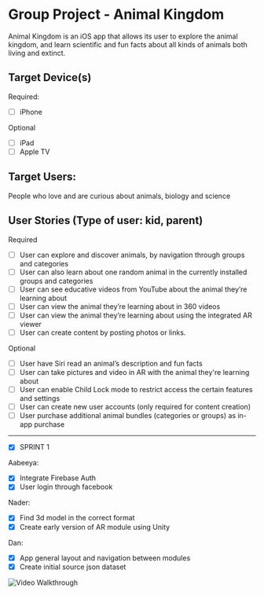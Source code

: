 # Group Project - Animal Kingdom

Animal Kingdom is an iOS app that allows its user to explore the animal kingdom, and learn scientific and fun facts about all kinds of animals both living and extinct.

## Target Device(s)

Required:
- [ ] iPhone

Optional
- [ ] iPad
- [ ] Apple TV

## Target Users:

People who love and are curious about animals, biology and science

## User Stories (Type of user: kid, parent)

Required
- [ ] User can explore and discover animals, by navigation through groups and categories
- [ ] User can also learn about one random animal in the currently installed groups and categories
- [ ] User can see educative videos from YouTube about the animal they’re learning about
- [ ] User can view the animal they’re learning about in 360 videos
- [ ] User can view the animal they’re learning about using the integrated AR viewer
- [ ] User can create content by posting photos or links.

Optional
- [ ] User have Siri read an animal’s description and fun facts
- [ ] User can take pictures and video in AR with the animal they're learning about
- [ ] User can enable Child Lock mode to restrict access the certain features and settings
- [ ] User can create new user accounts (only required for content creation)
- [ ] User purchase additional animal bundles (categories or groups) as in-app purchase

---

- [x] SPRINT 1

Aabeeya:
- [x] Integrate Firebase Auth
- [x] User login through facebook

Nader:
- [x] Find 3d model in the correct format
- [x] Create early version of AR module using Unity

Dan:
- [x] App general layout and navigation between modules
- [x] Create initial source json dataset

<img src='https://i.imgur.com/7FNPJmQ.gif' title='AR Walkthrough' width='' alt='Video Walkthrough' />
